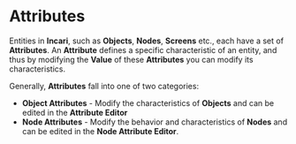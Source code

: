 # Attributes

Entities in **Incari**, such as **Objects**, **Nodes**, **Screens** etc., each have a set of **Attributes**. An **Attribute** defines a specific characteristic of an entity, and thus by modifying the **Value** of these **Attributes** you can modify its characteristics.

Generally, **Attributes** fall into one of two categories:

* **Object Attributes** - Modify the characteristics of **Objects** and can be edited in the **Attribute Editor**
* **Node Attributes** - Modify the behavior and characteristics of **Nodes** and can be edited in the **Node Attribute Editor**.

